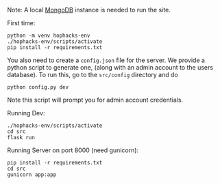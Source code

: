 Note: A local [MongoDB](https://docs.mongodb.com/manual/installation/) instance
is needed to run the site.

First time:
```
python -m venv hophacks-env
./hophacks-env/scripts/activate
pip install -r requirements.txt
```

You also need to create a `config.json` file for the server. We provide a python
script to generate one, (along with an admin account to the users database).
To run this, go to the `src/config` directory and do
```
python config.py dev
```
Note this script will prompt you for admin account credentials.

Running Dev:
```
./hophacks-env/scripts/activate
cd src
flask run
```

Running Server on port 8000 (need gunicorn):
```
pip install -r requirements.txt
cd src
gunicorn app:app
```
